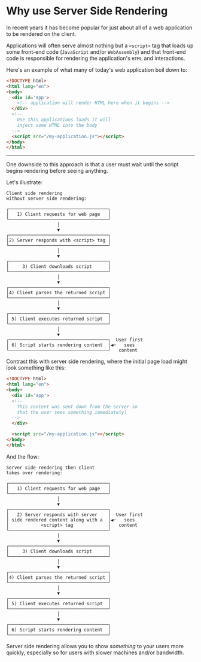 # Why use Server Side Rendering

In recent years it has become popular for just about all of a web application to be rendered on the client.

Applications will often serve almost nothing but a `<script>` tag that loads up some front-end code (`JavaScript` and/or `WebAssembly`)
and that front-end code is responsible for rendering the application's `HTML` and interactions.

Here's an example of what many of today's web application boil down to:

```html
<!DOCTYPE html>
<html lang="en">
<body>
  <div id='app'>
    <!-- application will render HTML here when it begins -->
  </div>
  <!--
    One this applications loads it will
    inject some HTML into the body
  -->
  <script src="/my-application.js"></script>
</body>
</html>

```

---

One downside to this approach is that a user must wait until the script begins rendering before seeing anything.

Let's illustrate:

```
Client side rendering
without server side rendering:

┌─────────────────────────────────────┐
│   1) Client requests for web page   │
└─────────────────────────────────────┘
                   │
                   ▼
┌─────────────────────────────────────┐
│2) Server responds with <script> tag │
└─────────────────────────────────────┘
                   │
                   ▼
┌─────────────────────────────────────┐
│     3) Client downloads script      │
└─────────────────────────────────────┘
                   │
                   ▼
┌─────────────────────────────────────┐
│4) Client parses the returned script │
└─────────────────────────────────────┘
                   │
                   ▼
┌─────────────────────────────────────┐
│ 5) Client executes returned script  │
└─────────────────────────────────────┘
                   │
                   ▼
┌─────────────────────────────────────┐  User first
│ 6) Script starts rendering content  │◀─   sees
└─────────────────────────────────────┘   content
```

Contrast this with server side rendering, where the initial page load might look something like this:

```html
<!DOCTYPE html>
<html lang="en">
<body>
  <div id='app'>
  <!--
    This content was sent down from the server so
    that the user sees something immediately!
  -->
  </div>

  <script src="/my-application.js"></script>
</body>
</html>

```

And the flow:

```
Server side rendering then client
takes over rendering:

┌─────────────────────────────────────┐
│   1) Client requests for web page   │
└─────────────────────────────────────┘
                   │
                   ▼
┌─────────────────────────────────────┐
│   2) Server responds with server    │  User first
│ side rendered content along with a  │◀─   sees
│            <script> tag             │   content
└─────────────────────────────────────┘
                   │
                   ▼
┌─────────────────────────────────────┐
│     3) Client downloads script      │
└─────────────────────────────────────┘
                   │
                   ▼
┌─────────────────────────────────────┐
│4) Client parses the returned script │
└─────────────────────────────────────┘
                   │
                   ▼
┌─────────────────────────────────────┐
│ 5) Client executes returned script  │
└─────────────────────────────────────┘
                   │
                   ▼
┌─────────────────────────────────────┐
│ 6) Script starts rendering content  │
└─────────────────────────────────────┘
```

Server side rendering allows you to show *something* to your users more quickly,
especially so for users with slower machines and/or bandwidth.

